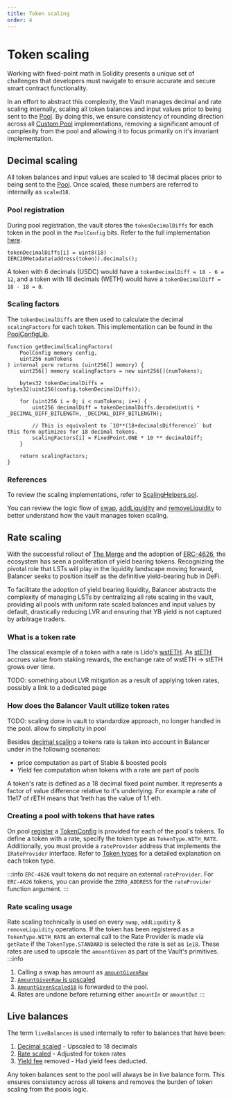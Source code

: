 ```yaml
---
title: Token scaling
order: 4
---
```


# Token scaling

Working with fixed-point math in Solidity presents a unique set of challenges that developers must navigate to ensure accurate and secure smart contract functionality.

In an effort to abstract this complexity, the Vault manages decimal and rate scaling internally, scaling all token balances and input values prior to being sent to the [Pool](/concepts/pools).
By doing this, we ensure consistency of rounding direction across all [Custom Pool](/concepts/pools/CustomPool.html) implementations, removing a significant
amount of complexity from the pool and allowing it to focus primarily on it's invariant implementation.

## Decimal scaling

All token balances and input values are scaled to 18 decimal places prior to being sent to the [Pool](/concepts/pools). Once scaled, these numbers are referred to internally as `scaled18`.

### Pool registration
During pool registration, the vault stores the `tokenDecimalDiffs` for each token in the pool in the `PoolConfig` bits. Refer to the full implementation [here](https://github.com/balancer/balancer-v3-monorepo/blob/main/pkg/vault/contracts/VaultExtension.sol#L239).

```solidity
tokenDecimalDiffs[i] = uint8(18) - IERC20Metadata(address(token)).decimals();
```

A token with 6 decimals (USDC) would have a `tokenDecimalDiff = 18 - 6 = 12`, and a token with 18 decimals (WETH) would have a `tokenDecimalDiff = 18 - 18 = 0`.

### Scaling factors
The `tokenDecimalDiffs` are then used to calculate the decimal `scalingFactors` for each token. This implementation can be found in the [PoolConfigLib](https://github.com/balancer/balancer-v3-monorepo/blob/main/pkg/vault/contracts/lib/PoolConfigLib.sol#L211-L227).

```solidity
function getDecimalScalingFactors(
    PoolConfig memory config,
    uint256 numTokens
) internal pure returns (uint256[] memory) {
    uint256[] memory scalingFactors = new uint256[](numTokens);

    bytes32 tokenDecimalDiffs = bytes32(uint256(config.tokenDecimalDiffs));

    for (uint256 i = 0; i < numTokens; i++) {
        uint256 decimalDiff = tokenDecimalDiffs.decodeUint(i * _DECIMAL_DIFF_BITLENGTH, _DECIMAL_DIFF_BITLENGTH);

        // This is equivalent to `10**(18+decimalsDifference)` but this form optimizes for 18 decimal tokens.
        scalingFactors[i] = FixedPoint.ONE * 10 ** decimalDiff;
    }

    return scalingFactors;
}
```

### References
To review the scaling implementations, refer to [ScalingHelpers.sol](https://github.com/balancer/balancer-v3-monorepo/blob/main/pkg/solidity-utils/contracts/helpers/ScalingHelpers.sol).

You can review the logic flow of [swap](https://github.com/balancer/balancer-v3-monorepo/blob/main/pkg/vault/contracts/Vault.sol#L185), [addLiquidity](https://github.com/balancer/balancer-v3-monorepo/blob/main/pkg/vault/contracts/Vault.sol#L462) and [removeLiquidity](https://github.com/balancer/balancer-v3-monorepo/blob/main/pkg/vault/contracts/Vault.sol#L639)
to better understand how the vault manages token scaling.

## Rate scaling

With the successful rollout of [The Merge](https://ethereum.org/roadmap/merge) and the adoption of [ERC-4626](https://docs.openzeppelin.com/contracts/4.x/erc4626), the ecosystem has seen a proliferation of yield bearing tokens. Recognizing the pivotal role that LSTs will play in the liquidity landscape moving forward, Balancer seeks to position itself as the definitive yield-bearing hub in DeFi.

To facilitate the adoption of yield bearing liquidity, Balancer abstracts the complexity of managing LSTs by centralizing all rate scaling in the vault, providing all pools with uniform rate scaled balances and input values by default, drastically reducing LVR and ensuring that YB yield is not captured by arbitrage traders.

### What is a token rate
The classical example of a token with a rate is Lido's [wstETH](https://help.lido.fi/en/articles/5231836-what-is-lido-s-wsteth). As [stETH](https://help.lido.fi/en/articles/5230610-what-is-steth) accrues value from staking rewards, the exchange rate of wstETH -> stETH grows over time.

TODO: something about LVR mitigation as a result of applying token rates, possibly a link to a dedicated page

### How does the Balancer Vault utilize token rates

TODO: scaling done in vault to standardize approach, no longer handled in the pool. allow fo simplicity in pool

Besides [decimal scaling](decimal-scaling.md) a tokens rate is taken into account in Balancer under in the following scenarios:
- price computation as part of Stable & boosted pools
- Yield fee computation when tokens with a rate are part of pools

A token's rate is defined as a 18 decimal fixed point number. It represents a factor of value difference relative to it's underlying. For example a rate of 11e17 of rETH means that 1reth has the value of 1.1 eth.


### Creating a pool with tokens that have rates

On pool [register](https://github.com/balancer/balancer-v3-monorepo/blob/main/pkg/interfaces/contracts/vault/IVaultExtension.sol#L116C9-L116C20) a [TokenConfig](https://github.com/balancer/balancer-v3-monorepo/blob/main/pkg/interfaces/contracts/vault/VaultTypes.sol#L66-L70) is provided for each of the pool's tokens.
To define a token with a rate, specify the token type as  `TokenType.WITH_RATE`. Additionally, you must provide a `rateProvider` address that implements the `IRateProvider` interface. Refer to [Token types](/concepts/vault/tokentypes.html) for a detailed explanation on each token type.

:::info
`ERC-4626` vault tokens do not require an external `rateProvider`. For `ERC-4626` tokens, you can provide the `ZERO_ADDRESS` for the `rateProvider` function argument.
:::

### Rate scaling usage
Rate scaling technically is used on every `swap`, `addLiqudity` & `removeLiquidity` operations. If the token has been registered as a `TokenType.WITH_RATE` an external call to the Rate Provider is made via `getRate` if the `TokenType.STANDARD` is selected the rate is set as `1e18`. These rates are used to upscale the `amountGiven` as part of the Vault's primitives.
:::info
1. Calling a swap has amount as [`amountGivenRaw`](https://github.com/balancer/balancer-v3-monorepo/blob/main/pkg/interfaces/contracts/vault/VaultTypes.sol#L112)
2. [`AmountGivenRaw` is upscaled](https://github.com/balancer/balancer-v3-monorepo/blob/main/pkg/vault/contracts/Vault.sol#L230C14-L230C33)
3. [`AmountGivenScaled18`](https://github.com/balancer/balancer-v3-monorepo/blob/main/pkg/vault/contracts/Vault.sol#L332) is forwarded to the pool.
4. Rates are undone before returning either `amountIn` or `amountOut`
:::

## Live balances

The term `liveBalances` is used internally to refer to balances that have been:

1. [Decimal scaled](./decimal-scaling) - Upscaled to 18 decimals
2. [Rate scaled](./rate-scaling) - Adjusted for token rates
3. [Yield fee](./yield-fee) removed - Had yield fees deducted.

Any token balances sent to the pool will always be in live balance form. This ensures consistency across all tokens and removes the burden
of token scaling from the pools logic.